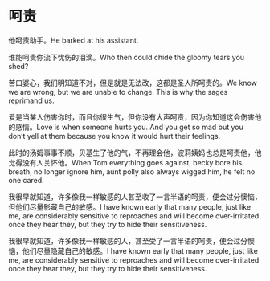 # 呵责

<p><span class="chinese">他呵责助手。</span><span class="english">He barked at his assistant.</span></p>

<p><span class="chinese">谁能呵责你流下忧伤的泪滴。</span><span class="english">Who then could chide the gloomy tears you shed?</span></p>

<p><span class="chinese">苦口婆心，我们明知道不对，但是就是无法改，这都是圣人所呵责的。</span><span class="english">We know we are wrong, but we are unable to change. This is why the sages reprimand us.</span></p>

<p><span class="chinese">爱是当某人伤害你时，而且你很生气，但你没有大声呵责，因为你知道这会伤害他的感情。</span><span class="english">Love is when someone hurts you. And you get so mad but you don’t yell at them because you know it would hurt their feelings.</span></p>

<p><span class="chinese">此时的汤姆事事不顺，贝基生了他的气，不再理会他，波莉姨妈也总是呵责他，他觉得没有人关怀他。</span><span class="english">When Tom everything goes against, becky bore his breath, no longer ignore him, aunt polly also always wigged him, he felt no one cared.</span></p>

<p><span class="chinese">我很早就知道，许多像我一样敏感的人甚至收了一言半语的呵责，便会过分懊恼，但他们尽量影藏自己的敏感。</span><span class="english">I have known early that many people, just like me, are considerably sensitive to reproaches and will become over-irritated once they hear they, but they try to hide their sensitiveness.</span></p>

<p><span class="chinese">我很早就知道，许多像我一样敏感的人，甚至受了一言半语的呵责，便会过分懊恼，他们尽量隐藏自己的敏感。</span><span class="english">I have known early that many people, just like me, are considerably sensitive to reproaches and will become over-irritated once they hear they, but they try to hide their sensitiveness.</span></p>

